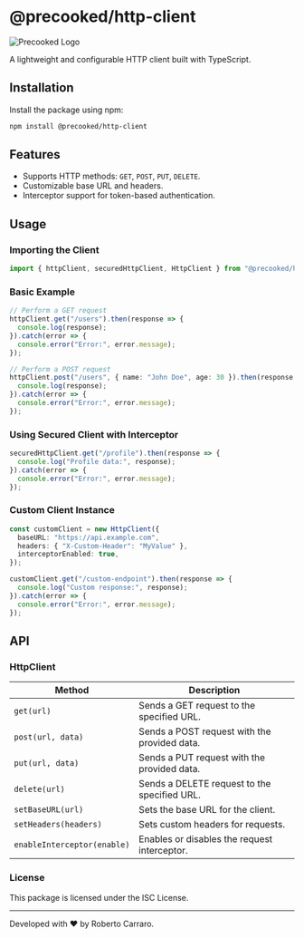 
# @precooked/http-client

![Precooked Logo](https://precookedcode.com/assets/logos/logo-horizontal-dark.svg)

A lightweight and configurable HTTP client built with TypeScript.

## Installation

Install the package using npm:

```bash
npm install @precooked/http-client
```

## Features

- Supports HTTP methods: `GET`, `POST`, `PUT`, `DELETE`.
- Customizable base URL and headers.
- Interceptor support for token-based authentication.

## Usage

### Importing the Client

```typescript
import { httpClient, securedHttpClient, HttpClient } from "@precooked/http-client";
```

### Basic Example

```typescript
// Perform a GET request
httpClient.get("/users").then(response => {
  console.log(response);
}).catch(error => {
  console.error("Error:", error.message);
});

// Perform a POST request
httpClient.post("/users", { name: "John Doe", age: 30 }).then(response => {
  console.log(response);
}).catch(error => {
  console.error("Error:", error.message);
});
```

### Using Secured Client with Interceptor

```typescript
securedHttpClient.get("/profile").then(response => {
  console.log("Profile data:", response);
}).catch(error => {
  console.error("Error:", error.message);
});
```

### Custom Client Instance

```typescript
const customClient = new HttpClient({
  baseURL: "https://api.example.com",
  headers: { "X-Custom-Header": "MyValue" },
  interceptorEnabled: true,
});

customClient.get("/custom-endpoint").then(response => {
  console.log("Custom response:", response);
}).catch(error => {
  console.error("Error:", error.message);
});
```

## API

### HttpClient

| Method           | Description                             |
|------------------|-----------------------------------------|
| `get(url)`       | Sends a GET request to the specified URL. |
| `post(url, data)`| Sends a POST request with the provided data. |
| `put(url, data)` | Sends a PUT request with the provided data. |
| `delete(url)`    | Sends a DELETE request to the specified URL. |
| `setBaseURL(url)`| Sets the base URL for the client.       |
| `setHeaders(headers)` | Sets custom headers for requests. |
| `enableInterceptor(enable)` | Enables or disables the request interceptor. |

### License

This package is licensed under the ISC License.

---

Developed with ❤️ by Roberto Carraro.
